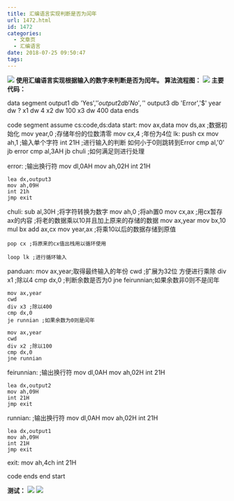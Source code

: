```yaml
---
title: 汇编语言实现判断是否为闰年
url: 1472.html
id: 1472
categories:
  - 文章页
  - 汇编语言
date: 2018-07-25 09:50:47
tags:
---
```


![](http://47.100.4.8/wp-content/uploads/2018/07/QQ图片20180725093458.png) **使用汇编语言实现根据输入的数字来判断是否为闰年。** **算法流程图：** ![](http://47.100.4.8/wp-content/uploads/2018/07/项目流程.png) **主要代码：**

data segment
	output1 db 'Yes','$'
	output2 db 'No','$'
	output3 db 'Error','$'
	year dw ?
	x1 dw 4
	x2 dw 100
	x3 dw 400
data ends

code segment
	assume cs:code,ds:data
start:
    mov ax,data
    mov ds,ax
    ;数据初始化
    mov year,0 ;存储年份的位数清零
    mov cx,4 ;年份为4位
lk:
    push cx
    mov ah,1 ;输入单个字符
    int 21H
    ;进行输入的判断 如何小于0则跳转到Error
    cmp al,'0'
    jb error
    cmp al,3AH
    jb chuli ;如何满足则进行处理
    
error:
    ;输出换行符
    mov dl,0AH
    mov ah,02H
    int 21H
    
    lea dx,output3
    mov ah,09H
    int 21h
    jmp exit

chuli:
    sub al,30H ;将字符转换为数字
    mov ah,0 ;将ah置0
    mov cx,ax ;用cx暂存ax的内容
    ;将老的数据乘以10并且加上原来的存储的数据
    mov ax,year
    mov bx,10
    mul bx
    add ax,cx
    mov year,ax ;将乘10以后的数据存储到原值
    
    pop cx ;将原来的cx值出栈用以循环使用
  
    loop lk ;进行循环输入
    
panduan:
    mov ax,year;取得最终输入的年份
    cwd ;扩展为32位 方便进行乘除
    div x1 ;除以4
    cmp dx,0 ;判断余数是否为0
    jne feirunnian;如果余数非0则不是闰年
    
    mov ax,year
    cwd
    div x3 ;除以400
    cmp dx,0
    je runnian ;如果余数为0则是闰年
    
    mov ax,year
    cwd
    div x2 ;除以100
    cmp dx,0
    jne runnian

feirunnian:
    ;输出换行符
    mov dl,0AH
    mov ah,02H
    int 21H
    
    lea dx,output2
    mov ah,09H
    int 21H
    jmp exit
    
runnian:
    ;输出换行符
    mov dl,0AH
    mov ah,02H
    int 21H
    
    lea dx,output1
    mov ah,09H
    int 21H
    jmp exit

exit:
    mov ah,4ch
    int 21H

code ends
end start

**测试：** ![](http://47.100.4.8/wp-content/uploads/2018/07/QQ图片20180725094929.png) ![](http://47.100.4.8/wp-content/uploads/2018/07/QQ图片20180725094951.png)